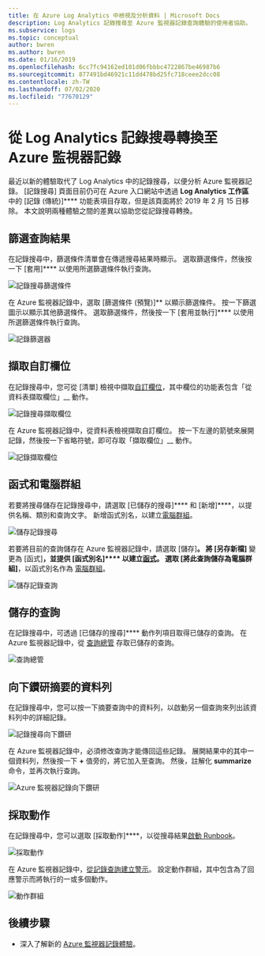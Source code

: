 ```yaml
---
title: 在 Azure Log Analytics 中檢視及分析資料 | Microsoft Docs
description: Log Analytics 記錄搜尋至 Azure 監視器記錄查詢體驗的使用者協助。
ms.subservice: logs
ms.topic: conceptual
author: bwren
ms.author: bwren
ms.date: 01/16/2019
ms.openlocfilehash: 6cc7fc94162ed101d06fbbbc4722867be46987b6
ms.sourcegitcommit: 877491bd46921c11dd478bd25fc718ceee2dcc08
ms.contentlocale: zh-TW
ms.lasthandoff: 07/02/2020
ms.locfileid: "77670129"
---
```

# <a name="transition-from-log-analytics-log-search-to-azure-monitor-logs"></a>從 Log Analytics 記錄搜尋轉換至 Azure 監視器記錄
最近以新的體驗取代了 Log Analytics 中的記錄搜尋，以便分析 Azure 監視器記錄。 [記錄搜尋] 頁面目前仍可在 Azure 入口網站中透過 **Log Analytics 工作區** 中的 [記錄 (傳統)]**** 功能表項目存取，但是該頁面將於 2019 年 2 月 15 日移除。 本文說明兩種體驗之間的差異以協助您從記錄搜尋轉換。 

## <a name="filter-results-of-a-query"></a>篩選查詢結果
在記錄搜尋中，篩選條件清單會在傳遞搜尋結果時顯示。 選取篩選條件，然後按一下 [套用]**** 以使用所選篩選條件執行查詢。

![記錄搜尋篩選條件](media/log-search-transition/filter-log-search.png)

在 Azure 監視器記錄中，選取 [篩選條件 (預覽)]** 以顯示篩選條件。 按一下篩選圖示以顯示其他篩選條件。 選取篩選條件，然後按一下 [套用並執行]**** 以使用所選篩選條件執行查詢。

![記錄篩選器](media/log-search-transition/filter-logs.png)

## <a name="extract-custom-fields"></a>擷取自訂欄位 
在記錄搜尋中，您可從 [清單] 檢視中擷取[自訂欄位](../platform/custom-fields.md)，其中欄位的功能表包含「從資料表擷取欄位」__ 動作。

![記錄搜尋擷取欄位](media/log-search-transition/extract-fields-log-search.png)

在 Azure 監視器記錄中，從資料表檢視擷取自訂欄位。 按一下左邊的箭號來展開記錄，然後按一下省略符號，即可存取「擷取欄位」__ 動作。

![記錄擷取欄位](media/log-search-transition/extract-fields-logs.png)

## <a name="functions-and-computer-groups"></a>函式和電腦群組
若要將搜尋儲存在記錄搜尋中，請選取 [已儲存的搜尋]**** 和 [新增]****，以提供名稱、類別和查詢文字。 新增函式別名，以建立[電腦群組](../platform/computer-groups.md)。

![儲存記錄搜尋](media/log-search-transition/save-search-log-search.png)

若要將目前的查詢儲存在 Azure 監視器記錄中，請選取 [儲存]****。 將 [另存新檔]**** 變更為 [函式]__，並提供 [函式別名]**** 以建立[函式](functions.md)。 選取 [將此查詢儲存為電腦群組]__，以函式別名作為 [電腦群組](../platform/computer-groups.md)。

![儲存記錄查詢](media/log-search-transition/save-query-logs.png)

## <a name="saved-queries"></a>儲存的查詢
在記錄搜尋中，可透過 [已儲存的搜尋]**** 動作列項目取得已儲存的查詢。 在 Azure 監視器記錄中，從 [查詢總管](../log-query/get-started-portal.md#save-queries) 存取已儲存的查詢。

![查詢總管](media/log-search-transition/query-explorer.png)

## <a name="drill-down-on-summarized-rows"></a>向下鑽研摘要的資料列
在記錄搜尋中，您可以按一下摘要查詢中的資料列，以啟動另一個查詢來列出該資料列中的詳細記錄。

![記錄搜尋向下鑽研](media/log-search-transition/drilldown-search.png)

在 Azure 監視器記錄中，必須修改查詢才能傳回這些記錄。 展開結果中的其中一個資料列，然後按一下 **+** 值旁的，將它加入至查詢。 然後，註解化 **summarize** 命令，並再次執行查詢。

![Azure 監視器記錄向下鑽研](media/log-search-transition/drilldown-logs.png)

## <a name="take-action"></a>採取動作
在記錄搜尋中，您可以選取 [採取動作]****，以從搜尋結果[啟動 Runbook](take-action.md)。

![採取動作](media/log-search-transition/take-action-log-search.png)

在 Azure 監視器記錄中，[從記錄查詢建立警示](../platform/alerts-log.md)。 設定動作群組，其中包含為了回應警示而將執行的一或多個動作。

![動作群組](media/log-search-transition/action-group.png)

## <a name="next-steps"></a>後續步驟

- 深入了解新的 [Azure 監視器記錄體驗](get-started-portal.md)。
